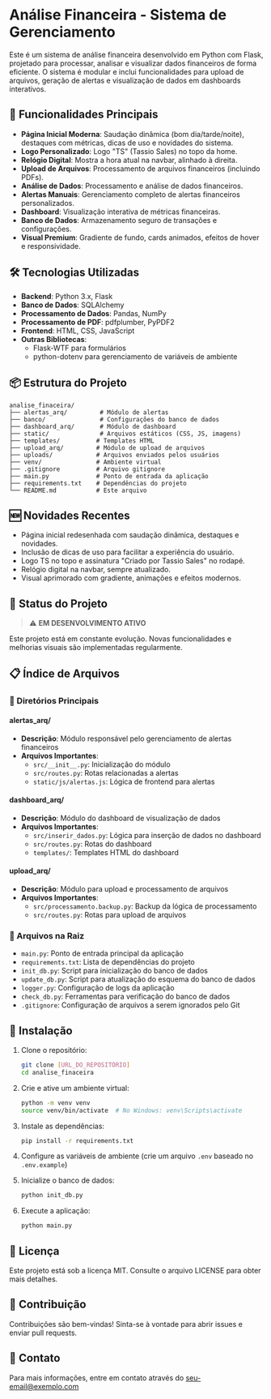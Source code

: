 # Análise Financeira - Sistema de Gerenciamento

Este é um sistema de análise financeira desenvolvido em Python com Flask, projetado para processar, analisar e visualizar dados financeiros de forma eficiente. O sistema é modular e inclui funcionalidades para upload de arquivos, geração de alertas e visualização de dados em dashboards interativos.

## 🚀 Funcionalidades Principais

- **Página Inicial Moderna**: Saudação dinâmica (bom dia/tarde/noite), destaques com métricas, dicas de uso e novidades do sistema.
- **Logo Personalizado**: Logo "TS" (Tassio Sales) no topo da home.
- **Relógio Digital**: Mostra a hora atual na navbar, alinhado à direita.
- **Upload de Arquivos**: Processamento de arquivos financeiros (incluindo PDFs).
- **Análise de Dados**: Processamento e análise de dados financeiros.
- **Alertas Manuais**: Gerenciamento completo de alertas financeiros personalizados.
- **Dashboard**: Visualização interativa de métricas financeiras.
- **Banco de Dados**: Armazenamento seguro de transações e configurações.
- **Visual Premium**: Gradiente de fundo, cards animados, efeitos de hover e responsividade.

## 🛠️ Tecnologias Utilizadas

- **Backend**: Python 3.x, Flask
- **Banco de Dados**: SQLAlchemy
- **Processamento de Dados**: Pandas, NumPy
- **Processamento de PDF**: pdfplumber, PyPDF2
- **Frontend**: HTML, CSS, JavaScript
- **Outras Bibliotecas**: 
  - Flask-WTF para formulários
  - python-dotenv para gerenciamento de variáveis de ambiente

## 📦 Estrutura do Projeto

```
analise_finaceira/
├── alertas_arq/         # Módulo de alertas
├── banco/               # Configurações do banco de dados
├── dashboard_arq/       # Módulo de dashboard
├── static/              # Arquivos estáticos (CSS, JS, imagens)
├── templates/          # Templates HTML
├── upload_arq/         # Módulo de upload de arquivos
├── uploads/            # Arquivos enviados pelos usuários
├── venv/               # Ambiente virtual
├── .gitignore          # Arquivo gitignore
├── main.py             # Ponto de entrada da aplicação
├── requirements.txt    # Dependências do projeto
└── README.md           # Este arquivo
```

## 🆕 Novidades Recentes

- Página inicial redesenhada com saudação dinâmica, destaques e novidades.
- Inclusão de dicas de uso para facilitar a experiência do usuário.
- Logo TS no topo e assinatura "Criado por Tassio Sales" no rodapé.
- Relógio digital na navbar, sempre atualizado.
- Visual aprimorado com gradiente, animações e efeitos modernos.

## 🚦 Status do Projeto

> ⚠️ **EM DESENVOLVIMENTO ATIVO**

Este projeto está em constante evolução. Novas funcionalidades e melhorias visuais são implementadas regularmente.

## 📋 Índice de Arquivos

### 📁 Diretórios Principais

#### alertas_arq/
- **Descrição**: Módulo responsável pelo gerenciamento de alertas financeiros
- **Arquivos Importantes**:
  - `src/__init__.py`: Inicialização do módulo
  - `src/routes.py`: Rotas relacionadas a alertas
  - `static/js/alertas.js`: Lógica de frontend para alertas

#### dashboard_arq/
- **Descrição**: Módulo do dashboard de visualização de dados
- **Arquivos Importantes**:
  - `src/inserir_dados.py`: Lógica para inserção de dados no dashboard
  - `src/routes.py`: Rotas do dashboard
  - `templates/`: Templates HTML do dashboard

#### upload_arq/
- **Descrição**: Módulo para upload e processamento de arquivos
- **Arquivos Importantes**:
  - `src/processamento.backup.py`: Backup da lógica de processamento
  - `src/routes.py`: Rotas para upload de arquivos

### 📄 Arquivos na Raiz

- `main.py`: Ponto de entrada principal da aplicação
- `requirements.txt`: Lista de dependências do projeto
- `init_db.py`: Script para inicialização do banco de dados
- `update_db.py`: Script para atualização do esquema do banco de dados
- `logger.py`: Configuração de logs da aplicação
- `check_db.py`: Ferramentas para verificação do banco de dados
- `.gitignore`: Configuração de arquivos a serem ignorados pelo Git

## 🔧 Instalação

1. Clone o repositório:
   ```bash
   git clone [URL_DO_REPOSITÓRIO]
   cd analise_finaceira
   ```

2. Crie e ative um ambiente virtual:
   ```bash
   python -m venv venv
   source venv/bin/activate  # No Windows: venv\Scripts\activate
   ```

3. Instale as dependências:
   ```bash
   pip install -r requirements.txt
   ```

4. Configure as variáveis de ambiente (crie um arquivo `.env` baseado no `.env.example`)

5. Inicialize o banco de dados:
   ```bash
   python init_db.py
   ```

6. Execute a aplicação:
   ```bash
   python main.py
   ```

## 📝 Licença

Este projeto está sob a licença MIT. Consulte o arquivo LICENSE para obter mais detalhes.

## 🤝 Contribuição

Contribuições são bem-vindas! Sinta-se à vontade para abrir issues e enviar pull requests.

## 📧 Contato

Para mais informações, entre em contato através do [seu-email@exemplo.com](mailto:seu-email@exemplo.com)
